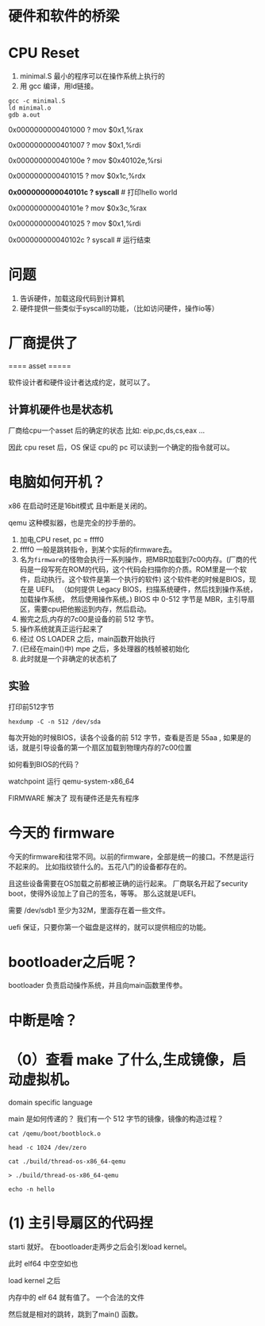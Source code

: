 # 硬件和软件的桥梁
# CPU Reset
1. minimal.S 最小的程序可以在操作系统上执行的
2. 用 gcc 编译，用ld链接。
```
gcc -c minimal.S
ld minimal.o
gdb a.out
```

 0x0000000000401000  ? mov    $0x1,%rax

 0x0000000000401007  ? mov    $0x1,%rdi

 0x000000000040100e  ? mov    $0x40102e,%rsi

 0x0000000000401015  ? mov    $0x1c,%rdx

 **0x000000000040101c  ? syscall**  # 打印hello world

 0x000000000040101e  ? mov    $0x3c,%rax

 0x0000000000401025  ? mov    $0x1,%rdi

 0x000000000040102c  ? syscall # 运行结束

# 问题
1. 告诉硬件，加载这段代码到计算机
2. 硬件提供一些类似于syscall的功能，（比如访问硬件，操作io等）

# 厂商提供了
==== asset =====

软件设计者和硬件设计者达成约定，就可以了。

## 计算机硬件也是状态机

厂商给cpu一个asset 后的确定的状态
比如:
eip,pc,ds,cs,eax ... 

因此 cpu reset 后，OS 保证 cpu的 pc 可以读到一个确定的指令就可以。

# 电脑如何开机？

x86 在启动时还是16bit模式 且中断是关闭的。

qemu 这种模拟器，也是完全的抄手册的。

1. 加电,CPU reset, pc = ffff0
2. ffff0 一般是跳转指令，到某个实际的firmware去。
3. 名为`firmware`的怪物会执行一系列操作，把MBR加载到7c00内存。(厂商的代码是一段写死在ROM的代码，这个代码会扫描你的介质。ROM里是一个软件，启动执行。这个软件是第一个执行的软件)
这个软件老的时候是BIOS，现在是 UEFI。
（如何提供 Legacy BIOS，扫描系统硬件，然后找到操作系统， 加载操作系统， 然后使用操作系统。)
BIOS 中 0-512 字节是 MBR，主引导扇区，需要cpu把他搬运到内存，然后启动。
4. 搬完之后,内存的7c00是设备的前 512 字节。
5. 操作系统就真正运行起来了
6. 经过 OS LOADER 之后，main函数开始执行
7. (已经在main()中) mpe 之后，多处理器的栈帧被初始化
8. 此时就是一个非确定的状态机了

## 实验
打印前512字节
```
hexdump -C -n 512 /dev/sda
```

每次开始的时候BIOS，读各个设备的前 512 字节，查看是否是 55aa , 如果是的话，就是引导设备的第一个扇区加载到物理内存的7c00位置

如何看到BIOS的代码？

watchpoint 运行 qemu-system-x86_64

FIRMWARE 解决了 现有硬件还是先有程序

# 今天的 firmware
今天的firmware和往常不同。以前的firmware，全部是统一的接口。不然是运行不起来的。
比如指纹锁什么的。五花八门的设备都存在的。

且这些设备需要在OS加载之前都被正确的运行起来。
厂商联名开起了security boot，使得外设加上了自己的签名，等等。
那么这就是UEFI。

需要 /dev/sdb1 至少为32M，里面存在着一些文件。

uefi 保证，只要你第一个磁盘是这样的，就可以提供相应的功能。

# bootloader之后呢？
bootloader 负责启动操作系统，并且向main函数里传参。

# 中断是啥？


# （0）查看 make 了什么,生成镜像，启动虚拟机。

domain specific language

main 是如何传递的？
我们有一个 512 字节的镜像，镜像的构造过程？
```
cat /qemu/boot/bootblock.o

head -c 1024 /dev/zero

cat ./build/thread-os-x86_64-qemu

> ./build/thread-os-x86_64-qemu

echo -n hello

```


# (1) 主引导扇区的代码捏
starti 就好。
在bootloader走两步之后会引发load kernel。

此时 elf64 中空空如也

load kernel 之后

内存中的 elf 64 就有值了。 
一个合法的文件

然后就是相对的跳转，跳到了main() 函数。